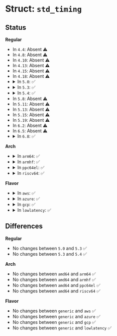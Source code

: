 # Struct: <code>std_timing</code>

## Status
<b>Regular</b>
<ul>
<li>
In <code>4.4</code>: Absent ⚠️
</li>
<li>
In <code>4.8</code>: Absent ⚠️
</li>
<li>
In <code>4.10</code>: Absent ⚠️
</li>
<li>
In <code>4.13</code>: Absent ⚠️
</li>
<li>
In <code>4.15</code>: Absent ⚠️
</li>
<li>
In <code>4.18</code>: Absent ⚠️
</li>
<li>
<details>
<summary>In <code>5.0</code>: ✅</summary>

```c
struct std_timing {
    u8 hsize;
    u8 vfreq_aspect;
};
```
</details>
</li>
<li>
<details>
<summary>In <code>5.3</code>: ✅</summary>

```c
struct std_timing {
    u8 hsize;
    u8 vfreq_aspect;
};
```
</details>
</li>
<li>
<details>
<summary>In <code>5.4</code>: ✅</summary>

```c
struct std_timing {
    u8 hsize;
    u8 vfreq_aspect;
};
```
</details>
</li>
<li>
In <code>5.8</code>: Absent ⚠️
</li>
<li>
In <code>5.11</code>: Absent ⚠️
</li>
<li>
In <code>5.13</code>: Absent ⚠️
</li>
<li>
In <code>5.15</code>: Absent ⚠️
</li>
<li>
In <code>5.19</code>: Absent ⚠️
</li>
<li>
In <code>6.2</code>: Absent ⚠️
</li>
<li>
In <code>6.5</code>: Absent ⚠️
</li>
<li>
<details>
<summary>In <code>6.8</code>: ✅</summary>

```c
struct std_timing {
    u8 hsize;
    u8 vfreq_aspect;
};
```
</details>
</li>
</ul>
<b>Arch</b>
<ul>
<li>
<details>
<summary>In <code>arm64</code>: ✅</summary>

```c
struct std_timing {
    u8 hsize;
    u8 vfreq_aspect;
};
```
</details>
</li>
<li>
<details>
<summary>In <code>armhf</code>: ✅</summary>

```c
struct std_timing {
    u8 hsize;
    u8 vfreq_aspect;
};
```
</details>
</li>
<li>
<details>
<summary>In <code>ppc64el</code>: ✅</summary>

```c
struct std_timing {
    u8 hsize;
    u8 vfreq_aspect;
};
```
</details>
</li>
<li>
<details>
<summary>In <code>riscv64</code>: ✅</summary>

```c
struct std_timing {
    u8 hsize;
    u8 vfreq_aspect;
};
```
</details>
</li>
</ul>
<b>Flavor</b>
<ul>
<li>
<details>
<summary>In <code>aws</code>: ✅</summary>

```c
struct std_timing {
    u8 hsize;
    u8 vfreq_aspect;
};
```
</details>
</li>
<li>
<details>
<summary>In <code>azure</code>: ✅</summary>

```c
struct std_timing {
    u8 hsize;
    u8 vfreq_aspect;
};
```
</details>
</li>
<li>
<details>
<summary>In <code>gcp</code>: ✅</summary>

```c
struct std_timing {
    u8 hsize;
    u8 vfreq_aspect;
};
```
</details>
</li>
<li>
<details>
<summary>In <code>lowlatency</code>: ✅</summary>

```c
struct std_timing {
    u8 hsize;
    u8 vfreq_aspect;
};
```
</details>
</li>
</ul>

## Differences
<b>Regular</b>
<ul>
<li>
No changes between <code>5.0</code> and <code>5.3</code> ✅
</li>
<li>
No changes between <code>5.3</code> and <code>5.4</code> ✅
</li>
</ul>
<b>Arch</b>
<ul>
<li>
No changes between <code>amd64</code> and <code>arm64</code> ✅
</li>
<li>
No changes between <code>amd64</code> and <code>armhf</code> ✅
</li>
<li>
No changes between <code>amd64</code> and <code>ppc64el</code> ✅
</li>
<li>
No changes between <code>amd64</code> and <code>riscv64</code> ✅
</li>
</ul>
<b>Flavor</b>
<ul>
<li>
No changes between <code>generic</code> and <code>aws</code> ✅
</li>
<li>
No changes between <code>generic</code> and <code>azure</code> ✅
</li>
<li>
No changes between <code>generic</code> and <code>gcp</code> ✅
</li>
<li>
No changes between <code>generic</code> and <code>lowlatency</code> ✅
</li>
</ul>
